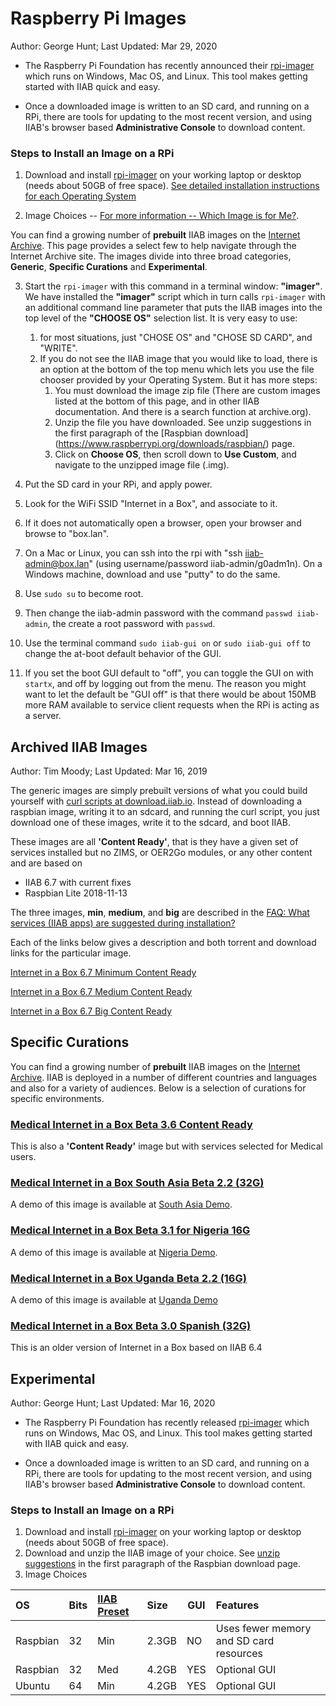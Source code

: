# Raspberry Pi Images
Author: George Hunt; Last Updated: Mar 29, 2020

* The Raspberry Pi Foundation has recently announced their [rpi-imager](https://www.raspberrypi.org/blog/raspberry-pi-imager-imaging-utility/) which runs on Windows, Mac OS, and Linux. This tool makes getting started with IIAB quick and easy. 

* Once a downloaded image is written to an SD card, and running on a RPi, there are tools for updating to the most recent version, and using IIAB's browser based **Administrative Console** to download content.

### Steps to Install an Image on a RPi
1. Download and install [rpi-imager](https://www.raspberrypi.org/downloads/) on your working laptop or desktop (needs about 50GB of free space). [See detailed installation instructions for each Operating System](Rpi-Imager-Installation)

3. Image Choices -- [For more information -- Which Image is for Me?](Raspberry-Pi-Image-Features).

You can find a growing number of **prebuilt** IIAB images on the [Internet Archive](https://archive.org/details/internetinabox). This page provides a select few to help navigate through the Internet Archive site. The images divide into three broad categories, **Generic**, **Specific Curations** and **Experimental**.

3. Start the ```rpi-imager``` with this command in a terminal window: **"imager"**. We have installed the **"imager"** script which in turn calls ```rpi-imager``` with an additional command line parameter that puts the IIAB images into the top level of the **"CHOOSE OS"** selection list. It is very easy to use:

    1. for most situations, just "CHOSE OS" and "CHOSE SD CARD", and "WRITE".
    1. If you do not see the IIAB image that you would like to load, there is an option at the bottom of the top menu which lets you use the file chooser provided by your Operating System. But it has more steps:
        1. You must download the image zip file (There are custom images listed at the bottom of this page, and in other IIAB documentation. And there is a search function at archive.org).
        2. Unzip the file you have downloaded. See unzip suggestions in the first paragraph of the [Raspbian download]
    (https://www.raspberrypi.org/downloads/raspbian/) page.
        1. Click on **Choose OS**, then scroll down to **Use Custom**, and navigate to the unzipped image file (<image  name>.img).
5. Put the SD card in your RPi, and apply power.
6. Look for the WiFi SSID "Internet in a Box", and associate to it.
7. If it does not automatically open a browser, open your browser and browse to "box.lan".
8. On a Mac or Linux, you can ssh into the rpi with "ssh iiab-admin@box.lan" (using username/password iiab-admin/g0adm1n). On a Windows machine, download and use "putty" to do the same.
9. Use ```sudo su``` to become root.
9. Then change the iiab-admin password with the command ```passwd iiab-admin```, the create a root password with ```passwd```.
9. Use the terminal command  ```sudo iiab-gui on``` or ```sudo iiab-gui off``` to change the at-boot default behavior of the GUI. 
9. If you set the boot GUI default to "off", you can toggle the GUI on with ```startx```, and off by logging out from the menu. The reason you might want to let the default be "GUI off" is that there would be about 150MB more RAM available to service client requests when the RPi is acting as a server.

## Archived IIAB Images
Author: Tim Moody; Last Updated: Mar 16, 2019

The generic images are simply prebuilt versions of what you could build yourself with [curl scripts at download.iiab.io](http://download.iiab.io/). Instead of downloading a raspbian image, writing it to an sdcard, and running the curl script, you just download one of these images, write it to the sdcard, and boot IIAB.

These images are all **'Content Ready'**, that is they have a given set of services installed but no ZIMS, or OER2Go modules, or any other content and are based on 
* IIAB 6.7 with current fixes
* Raspbian Lite 2018-11-13

The three images, **min**, **medium**, and **big** are described in the [FAQ: What services (IIAB apps) are suggested during installation?](http://wiki.laptop.org/go/IIAB/FAQ#What_services_.28IIAB_apps.29_are_suggested_during_installation.3F)

Each of the links below gives a description and both torrent and download links for the particular image.

[Internet in a Box 6.7 Minimum Content Ready](https://archive.org/details/iiab-6.7-190315-min-content-ready-ga0c8314.img)

[Internet in a Box 6.7 Medium Content Ready](https://archive.org/details/iiab-6.7-190315-medium-content-ready-ga0c8314.img)

[Internet in a Box 6.7 Big Content Ready](https://archive.org/details/iiab-6.7-190315-big-content-ready-ga0c8314.img)

## Specific Curations

You can find a growing number of **prebuilt** IIAB images on the [Internet Archive](https://archive.org/details/internetinabox). IIAB is deployed in a number of different countries and languages and also for a variety of audiences. Below is a selection of curations for specific environments.

### [Medical Internet in a Box Beta 3.6 Content Ready](https://archive.org/details/iiab-6.7-190314-medical-beta3.6-content-ready-ga0c8314.img)

This is also a **'Content Ready'** image but with services selected for Medical users.

### [Medical Internet in a Box South Asia Beta 2.2 (32G)](https://archive.org/details/iiab-6.4-180305-medbox-beta2.2-SAsia-32G-g3ea4256.img)

A demo of this image is available at [South Asia Demo](http://medbox.iiab.me/s-asia/).

### [Medical Internet in a Box Beta 3.1 for Nigeria 16G](https://archive.org/details/iiab-6.6-181112-medical-beta3.1-nigeria-16G-g6653593.img)

A demo of this image is available at [Nigeria Demo](http://medbox.iiab.me/medbox-ng/).

### [Medical Internet in a Box Uganda Beta 2.2 (16G)](https://archive.org/details/iiab-6.4-180313-medbox-beta2.2-uganda-16G-g3ea4256.img)

A demo of this image is available at [Uganda Demo](http://medbox.iiab.me/medbox-ug/)

### [Medical Internet in a Box Beta 3.0 Spanish (32G)](https://archive.org/details/iiab-6.4-180907-medbox-beta3.0-es-32G-g3ea4256.img)

This is an older version of Internet in a Box based on IIAB 6.4

## Experimental
Author: George Hunt; Last Updated: Mar 16, 2020

* The Raspberry Pi Foundation has recently released [rpi-imager](https://www.raspberrypi.org/blog/raspberry-pi-imager-imaging-utility/) which runs on Windows, Mac OS, and Linux. This tool makes getting started with IIAB quick and easy. 

* Once a downloaded image is written to an SD card, and running on a RPi, there are tools for updating to the most recent version, and using IIAB's browser based **Administrative Console** to download content.

### Steps to Install an Image on a RPi
1. Download and install [rpi-imager](https://www.raspberrypi.org/blog/raspberry-pi-imager-imaging-utility/) on your working laptop or desktop (needs about 50GB of free space).
2. Download and unzip the IIAB image of your choice. See [unzip suggestions](https://www.raspberrypi.org/downloads/raspbian/) in the first paragraph of the Raspbian download page.
3. Image Choices

|    OS   | Bits |[IIAB Preset](http://wiki.laptop.org/go/IIAB/FAQ#What_services_.28IIAB_apps.29_are_suggested_during_installation.3F)  |  Size   |  GUI   |              Features                                          |
| :--- | :--- | :--- | :--- | --- | :--- |
| Raspbian| 32 | Min  | 2.3GB |  NO  | Uses fewer memory and SD card resources             |
| Raspbian| 32 | Med  | 4.2GB |  YES  | Optional GUI             |
| Ubuntu| 64 | Min  | 4.2GB |  YES  | Optional GUI             |



